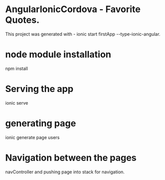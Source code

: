 # AngularIonicCordova - Favorite Quotes. 

This project was generated with - ionic start firstApp --type-ionic-angular.

# node module installation

npm install

# Serving the app

ionic serve

# generating page

ionic generate page users 

# Navigation between the pages 

navController and pushing page into stack for navigation. 